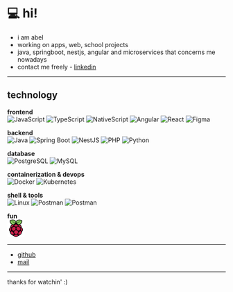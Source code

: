 # 💻 hi!  

- i am abel
- working on apps, web, school projects
- java, springboot, nestjs, angular and microservices that concerns me nowadays
- contact me freely - [linkedin](https://www.linkedin.com/in/%C3%A1bel-horv%C3%A1th-szarka-894515258/)

---

## technology

<p align="left">
  <!-- Frontend -->
  <strong>frontend</strong><br>
  <img src="https://www.vectorlogo.zone/logos/javascript/javascript-icon.svg" alt="JavaScript" width="40" height="40" />
  <img src="https://www.vectorlogo.zone/logos/typescriptlang/typescriptlang-icon.svg" alt="TypeScript" width="40" height="40" />
  <img src="https://www.azoft.com/wp-content/uploads/2017/10/nativescript@3x.png" alt="NativeScript" width="40" height="40" />
  <img src="https://www.vectorlogo.zone/logos/angular/angular-icon.svg" alt="Angular" width="40" height="40" />
  <img src="https://www.vectorlogo.zone/logos/reactjs/reactjs-icon.svg" alt="React" width="40" height="40" />
  <img src="https://www.vectorlogo.zone/logos/figma/figma-icon.svg" alt="Figma" width="40" height="40" />

  <!-- Backend -->
  <strong>backend</strong><br>
  <img src="https://www.vectorlogo.zone/logos/java/java-icon.svg" alt="Java" width="40" height="40" />
  <img src="https://www.vectorlogo.zone/logos/springio/springio-icon.svg" alt="Spring Boot" width="40" height="40" />
  <img src="https://www.vectorlogo.zone/logos/nestjs/nestjs-icon.svg" alt="NestJS" width="40" height="40" />
  <img src="https://www.vectorlogo.zone/logos/php/php-icon.svg" alt="PHP" width="40" height="40" />
  <img src="https://www.vectorlogo.zone/logos/python/python-icon.svg" alt="Python" width="40" height="40" />

  <!-- Database -->
  <strong>database</strong><br>
  <img src="https://www.vectorlogo.zone/logos/postgresql/postgresql-icon.svg" alt="PostgreSQL" width="40" height="40" />
  <img src="https://www.vectorlogo.zone/logos/mysql/mysql-icon.svg" alt="MySQL" width="40" height="40" />

  <!-- Containerization & DevOps -->
  <strong>containerization & devops</strong><br>
  <img src="https://www.vectorlogo.zone/logos/docker/docker-icon.svg" alt="Docker" width="40" height="40" />
  <img src="https://www.vectorlogo.zone/logos/kubernetes/kubernetes-icon.svg" alt="Kubernetes" width="40" height="40" />

  <!-- Shell & Tools -->
  <strong>shell & tools</strong><br>
  <img src="https://www.vectorlogo.zone/logos/linux/linux-icon.svg" alt="Linux" width="40" height="40" />
  <img src="https://img.icons8.com/plasticine/200/bash.png" alt="Postman" width="40" height="40" />
  <img src="https://www.vectorlogo.zone/logos/getpostman/getpostman-icon.svg" alt="Postman" width="40" height="40" />
  
  <!-- Hardware -->
  <strong>fun</strong><br>
  <img src="https://raw.githubusercontent.com/iiiypuk/rpi-icon/master/256.png" alt="Raspberry Pi" width="40" height="40" />
</p>

---

- [github](https://github.com/abelhorvath04)
- [mail](mailto:abelhorvathszarka@abelhorvathszarka.com)

---

thanks for watchin' :)

